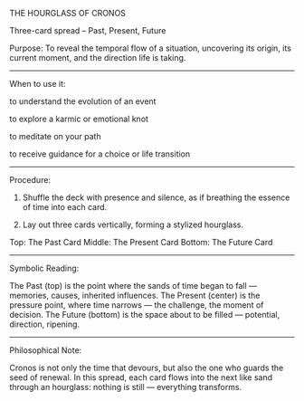 THE HOURGLASS OF CRONOS

Three-card spread – Past, Present, Future

Purpose: To reveal the temporal flow of a situation, uncovering its origin, its current moment, and the direction life is taking.


---

When to use it:

to understand the evolution of an event

to explore a karmic or emotional knot

to meditate on your path

to receive guidance for a choice or life transition



---

Procedure:

1. Shuffle the deck with presence and silence, as if breathing the essence of time into each card.


2. Lay out three cards vertically, forming a stylized hourglass.



Top: The Past Card
Middle: The Present Card
Bottom: The Future Card


---

Symbolic Reading:

The Past (top) is the point where the sands of time began to fall — memories, causes, inherited influences.
The Present (center) is the pressure point, where time narrows — the challenge, the moment of decision.
The Future (bottom) is the space about to be filled — potential, direction, ripening.


---

Philosophical Note:

Cronos is not only the time that devours, but also the one who guards the seed of renewal.
In this spread, each card flows into the next like sand through an hourglass: nothing is still — everything transforms.
